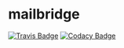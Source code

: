 # mailbridge

[![Travis Badge](https://travis-ci.org/thepieterdc/mailbridge.svg?branch=master)](https://travis-ci.org/thepieterdc/mailbridge/)
[![Codacy Badge](https://api.codacy.com/project/badge/Grade/7cd4042a1c8e42828b7182d7e5580564)](https://www.codacy.com/project/thepieterdc/mailbridge/dashboard?utm_source=github.com&amp;utm_medium=referral&amp;utm_content=thepieterdc/mailbridge&amp;utm_campaign=Badge_Grade_Dashboard)